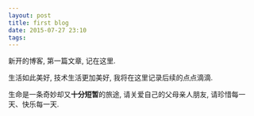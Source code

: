 ```yaml
---
layout: post
title: first blog
date: 2015-07-27 23:10
tags:
---
```


新开的博客, 第一篇文章, 记在这里.

生活如此美好, 技术生活更加美好, 我将在这里记录后续的点点滴滴.

生命是一条奇妙却又**十分短暂**的旅途, 请关爱自己的父母亲人朋友, 请珍惜每一天、快乐每一天.